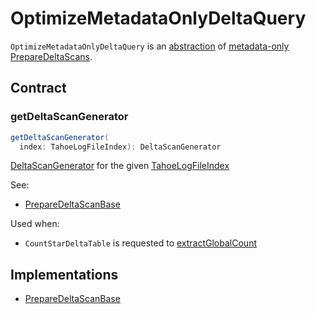 # OptimizeMetadataOnlyDeltaQuery

`OptimizeMetadataOnlyDeltaQuery` is an [abstraction](#contract) of [metadata-only PrepareDeltaScans](#implementations).

## Contract

### <span id="getDeltaScanGenerator"> getDeltaScanGenerator

```scala
getDeltaScanGenerator(
  index: TahoeLogFileIndex): DeltaScanGenerator
```

[DeltaScanGenerator](DeltaScanGenerator.md) for the given [TahoeLogFileIndex](../TahoeLogFileIndex.md)

See:

* [PrepareDeltaScanBase](PrepareDeltaScanBase.md#getDeltaScanGenerator)

Used when:

* `CountStarDeltaTable` is requested to [extractGlobalCount](CountStarDeltaTable.md#extractGlobalCount)

## Implementations

* [PrepareDeltaScanBase](PrepareDeltaScanBase.md)
